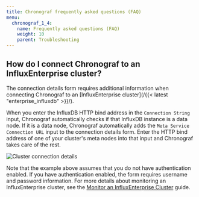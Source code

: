 ```yaml
---
title: Chronograf frequently asked questions (FAQ)
menu:
  chronograf_1_4:
    name: Frequently asked questions (FAQ)
    weight: 10
    parent: Troubleshooting
---
```


## How do I connect Chronograf to an InfluxEnterprise cluster?

The connection details form requires additional information when connecting Chronograf to an [InfluxEnterprise cluster](/{{< latest "enterprise_influxdb" >}}/).

When you enter the InfluxDB HTTP bind address in the `Connection String` input, Chronograf automatically checks if that InfluxDB instance is a data node.
If it is a data node, Chronograf automatically adds the `Meta Service Connection URL` input to the connection details form.
Enter the HTTP bind address of one of your cluster's meta nodes into that input and Chronograf takes care of the rest.

![Cluster connection details](/img/chronograf/v1.4/faq-cluster-connection.png)

Note that the example above assumes that you do not have authentication enabled.
If you have authentication enabled, the form requires username and password information.
For more details about monitoring an InfluxEnterprise cluster, see the [Monitor an InfluxEnterprise Cluster](/chronograf/v1.4/guides/monitoring-influxenterprise-clusters/) guide.
